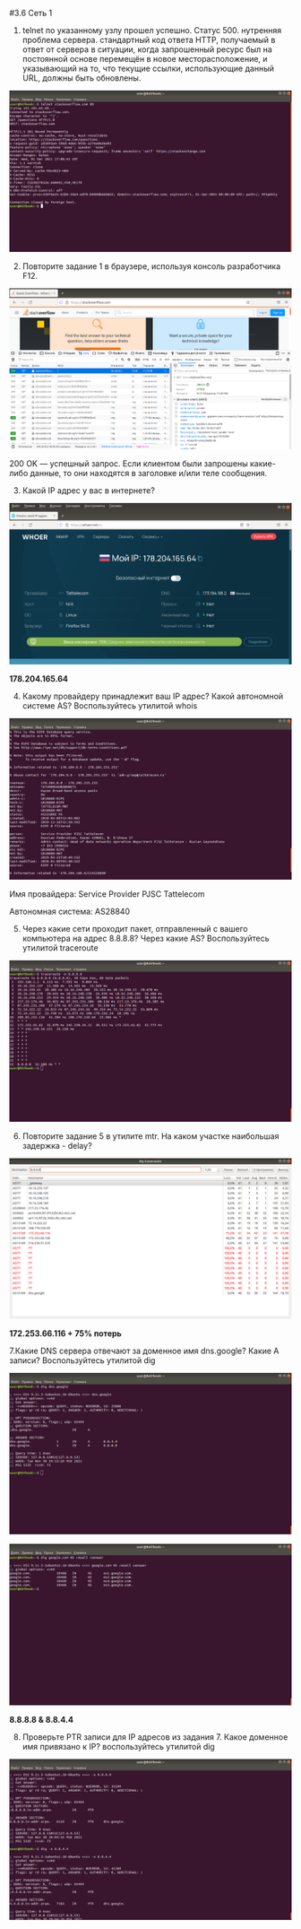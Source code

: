 #3.6 Сеть 1

1. telnet по указанному узлу прошел успешно. Статус 500. нутренняя проблема сервера. стандартный код ответа HTTP, получаемый в ответ от сервера в ситуации, когда запрошенный ресурс был на постоянной основе перемещён в новое месторасположение, и указывающий на то, что текущие ссылки, использующие данный URL, должны быть обновлены.

![Screen1](https://github.com/emilsuleymanov/devops-netology/blob/main/03-sysadmin-06-net/screen1.png)

2. Повторите задание 1 в браузере, используя консоль разработчика F12.

![Screen2](https://github.com/emilsuleymanov/devops-netology/blob/main/03-sysadmin-06-net/screen2.png)

200 OK — успешный запрос. Если клиентом были запрошены какие-либо данные, то они находятся в заголовке и/или теле сообщения. 

3. Какой IP адрес у вас в интернете?

![Screen3](https://github.com/emilsuleymanov/devops-netology/blob/main/03-sysadmin-06-net/screen3.png)

**178.204.165.64**

4. Какому провайдеру принадлежит ваш IP адрес? Какой автономной системе AS? Воспользуйтесь утилитой whois

![Screen4](https://github.com/emilsuleymanov/devops-netology/blob/main/03-sysadmin-06-net/screen4.png)

Имя провайдера: Service Provider PJSC Tattelecom

Автономная система: AS28840 

5. Через какие сети проходит пакет, отправленный с вашего компьютера на адрес 8.8.8.8? Через какие AS? Воспользуйтесь утилитой traceroute

![Screen5](https://github.com/emilsuleymanov/devops-netology/blob/main/03-sysadmin-06-net/screen5.png)

6. Повторите задание 5 в утилите mtr. На каком участке наибольшая задержка - delay?

![Screen6](https://github.com/emilsuleymanov/devops-netology/blob/main/03-sysadmin-06-net/screen6.png)

**172.253.66.116 + 75% потерь** 

7.Какие DNS сервера отвечают за доменное имя dns.google? Какие A записи? Воспользуйтесь утилитой dig

![Screen7](https://github.com/emilsuleymanov/devops-netology/blob/main/03-sysadmin-06-net/screen7.png)

![Screen8](https://github.com/emilsuleymanov/devops-netology/blob/main/03-sysadmin-06-net/screen8.png)

**8.8.8.8 & 8.8.4.4**

8. Проверьте PTR записи для IP адресов из задания 7. Какое доменное имя привязано к IP? воспользуйтесь утилитой dig

![Screen9](https://github.com/emilsuleymanov/devops-netology/blob/main/03-sysadmin-06-net/screen9.png)

